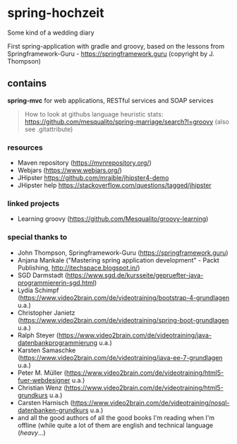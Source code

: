 # spring-hochzeit
Some kind of a wedding diary

First spring-application with gradle and groovy, based on the lessons from Springframework-Guru - https://springframework.guru (copyright by J. Thompson)

## contains
<b>spring-mvc</b> for web applications, RESTful services and SOAP services

> How to look at githubs language heuristic stats: https://github.com/mesqualito/spring-marriage/search?l=groovy (also see .gitattribute)

### resources
- Maven repository (https://mvnrepository.org/)
- Webjars (https://www.webjars.org/)
- JHipster https://github.com/mraible/jhipster4-demo
- JHipster help https://stackoverflow.com/questions/tagged/jhipster

### linked projects
- Learning groovy (https://github.com/Mesqualito/groovy-learning)

### special thanks to
- John Thompson, Springframework-Guru (https://springframework.guru)
- Anjana Mankale ("Mastering spring application development" - Packt Publishing, http://jtechspace.blogspot.in/)
- SGD Darmstadt (https://www.sgd.de/kursseite/gepruefter-java-programmiererin-sgd.html)
- Lydia Schimpf (https://www.video2brain.com/de/videotraining/bootstrap-4-grundlagen u.a.)
- Christopher Janietz (https://www.video2brain.com/de/videotraining/spring-boot-grundlagen u.a.)
- Ralph Steyer (https://www.video2brain.com/de/videotraining/java-datenbankprogrammierung u.a.)
- Karsten Samaschke (https://www.video2brain.com/de/videotraining/java-ee-7-grundlagen u.a.)
- Peter M. Müller (https://www.video2brain.com/de/videotraining/html5-fuer-webdesigner u.a.)
- Christian Wenz (https://www.video2brain.com/de/videotraining/html5-grundkurs u.a.)
- Carsten Harnisch (https://www.video2brain.com/de/videotraining/nosql-datenbanken-grundkurs u.a.)
- and all the good authors of all the good books I'm reading when I'm offline (while quite a lot of them are english and technical language (*heavy*...)
